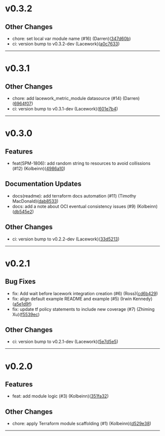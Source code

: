 # v0.3.2

## Other Changes
* chore: set local var module name (#16) (Darren)([347d60b](https://github.com/lacework/terraform-oci-config/commit/347d60b7117b5eae27a8ac18f5ff7bcd46b9dbee))
* ci: version bump to v0.3.2-dev (Lacework)([a0c7633](https://github.com/lacework/terraform-oci-config/commit/a0c763387af7554233118ef4430da8d6a35db397))
---
# v0.3.1

## Other Changes
* chore: add lacework_metric_module datasource (#14) (Darren)([6964f07](https://github.com/lacework/terraform-oci-config/commit/6964f07ae35fa124e98ae4932808631f8c441eb7))
* ci: version bump to v0.3.1-dev (Lacework)([601e7b4](https://github.com/lacework/terraform-oci-config/commit/601e7b4b449d5bbce8164aabf7580642179aa647))
---
# v0.3.0

## Features
* feat(SPM-1806): add random string to resources to avoid collissions (#12) (Kolbeinn)([4986a10](https://github.com/lacework/terraform-oci-config/commit/4986a109c16dc081c84843be0817ffccabed524b))
## Documentation Updates
* docs(readme): add terraform docs automation  (#11) (Timothy MacDonald)([dab8533](https://github.com/lacework/terraform-oci-config/commit/dab8533257b0d0f9661c6b52fe274eb6b8740835))
* docs: add a note about OCI eventual consistency issues (#9) (Kolbeinn)([db545e2](https://github.com/lacework/terraform-oci-config/commit/db545e2f070c47f7ec8e1c9f18fe0ae544dbcaa3))
## Other Changes
* ci: version bump to v0.2.2-dev (Lacework)([33d5213](https://github.com/lacework/terraform-oci-config/commit/33d52135ce232829075c17024493b48989a3f4d6))
---
# v0.2.1

## Bug Fixes
* fix: Add wait before lacework integration creation (#6) (Ross)([cd6b429](https://github.com/lacework/terraform-oci-config/commit/cd6b4297253eaa4adca1f7b03ef2ef330759cdea))
* fix: align default example README and example (#5) (Irwin Kennedy)([a5e1d9f](https://github.com/lacework/terraform-oci-config/commit/a5e1d9f5951f5bd04024ebda89d3b2536681ca31))
* fix: update tf policy statements to include new coverage (#7) (Zhiming Xu)([f5539ec](https://github.com/lacework/terraform-oci-config/commit/f5539ec2808acf99a120267a9bdbe57a5d05a899))
## Other Changes
* ci: version bump to v0.2.1-dev (Lacework)([5e7d5e5](https://github.com/lacework/terraform-oci-config/commit/5e7d5e5b9e0af10c540b846423ff9b139e3d8c96))
---
# v0.2.0

## Features
* feat: add module logic (#3) (Kolbeinn)([351fa32](https://github.com/lacework/terraform-oci-config/commit/351fa322f9bd0e91550b01a846eef215e49b037f))
## Other Changes
* chore: apply Terraform module scaffolding (#1) (Kolbeinn)([d529e38](https://github.com/lacework/terraform-oci-config/commit/d529e384a0e54e833109aeb6e6df9865e836fa5d))
---
